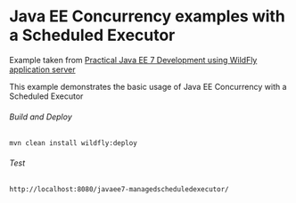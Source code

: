 Java EE Concurrency examples with a Scheduled Executor 
=====================================
Example taken from [Practical Java EE 7 Development using WildFly application server](http://www.itbuzzpress.com/ebooks/java-ee-7-development-on-wildfly.html)

This example demonstrates the basic usage of Java EE Concurrency with a Scheduled Executor 
###### Build and Deploy
```shell
mvn clean install wildfly:deploy  
```

###### Test
```shell
http://localhost:8080/javaee7-managedscheduledexecutor/
```
  
